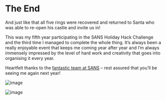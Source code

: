 # The End #

And just like that all five rings were recovered and returned to Santa who was able to re-open his castle and invite us in!

This was my fifth year participating in the SANS Holiday Hack Challenge and the third time I managed to complete the whole thing.  It’s always been a really enjoyable event that keeps me coming year after year and I’m always immensely impressed by the level of hard work and creativity that goes into organising it every year.

Heartfelt thanks to the [fantastic team at SANS](https://www.sans.org/mlp/holiday-hack-challenge#credits) – rest assured that you’ll be seeing me again next year!

![image](https://github.com/beta-j/SANS-Holiday-Hack-Challenge-2022/assets/60655500/56e8ae9c-4291-4341-b5af-d9ee257202a0)


![image](https://github.com/beta-j/SANS-Holiday-Hack-Challenge-2022/assets/60655500/a8403cfa-c2ba-4b5c-af09-08e0d34aae64)

